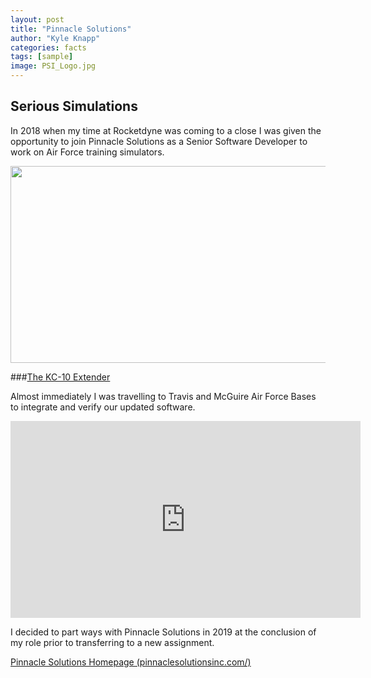 ```yaml
---
layout: post
title: "Pinnacle Solutions"
author: "Kyle Knapp"
categories: facts
tags: [sample]
image: PSI_Logo.jpg
---
```


## Serious Simulations
In 2018 when my time at Rocketdyne was coming to a close I was given the opportunity to join Pinnacle Solutions as a Senior Software Developer to work on Air Force training simulators.

<img src="https://upload.wikimedia.org/wikipedia/commons/b/b9/KC-10_Extender_%282151957820%29.jpg" style="width:560px;height:315px;">

###[The KC-10 Extender](https://en.wikipedia.org/wiki/McDonnell_Douglas_KC-10_Extender)

Almost immediately I was travelling to Travis and McGuire Air Force Bases to integrate and verify our updated software. 

<iframe width="560" height="315" src="https://www.youtube-nocookie.com/embed/FQRWAOq_jwA" title="YouTube video player" frameborder="0" allow="accelerometer; autoplay; clipboard-write; encrypted-media; gyroscope; picture-in-picture" allowfullscreen></iframe>

I decided to part ways with Pinnacle Solutions in 2019 at the conclusion of my role prior to transferring to a new assignment.

[Pinnacle Solutions Homepage (pinnaclesolutionsinc.com/)](https://pinnaclesolutionsinc.com/)